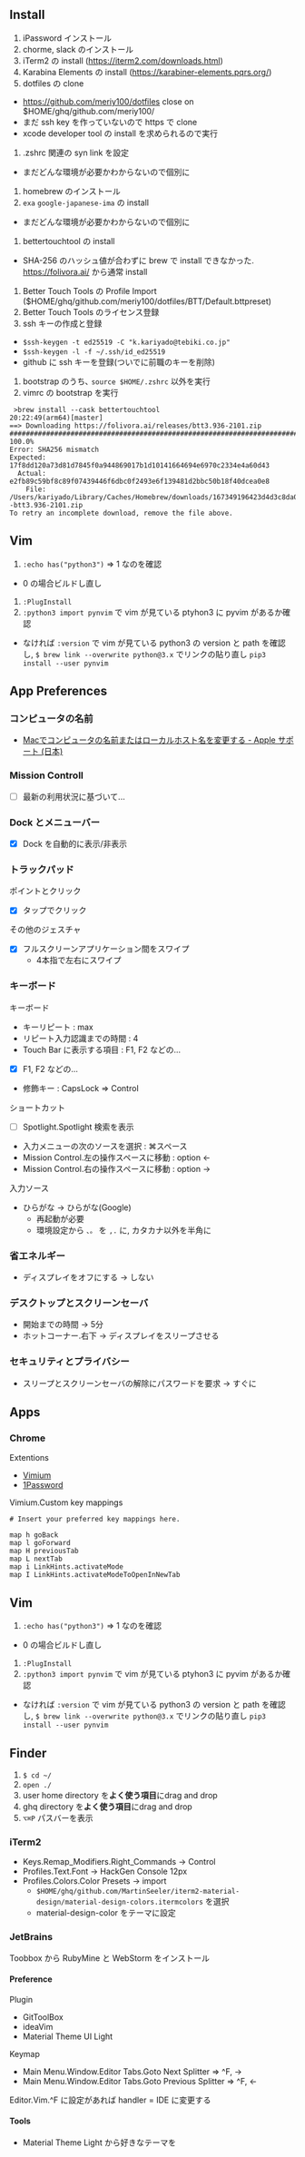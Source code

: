 ## Install
1. iPassword インストール
1. chorme, slack のインストール
1. iTerm2 の install (https://iterm2.com/downloads.html)
1. Karabina Elements の install (https://karabiner-elements.pqrs.org/)
1. dotfiles の clone
  - https://github.com/meriy100/dotfiles close on $HOME/ghq/github.com/meriy100/
  - まだ ssh key を作っていないので https で clone
  - xcode developer tool の install を求められるので実行
1. .zshrc 関連の syn link を設定
  - まだどんな環境が必要かわからないので個別に
1. homebrew のインストール
1. `exa` `google-japanese-ima` の install
  - まだどんな環境が必要かわからないので個別に
1. bettertouchtool の install
  - SHA-256 のハッシュ値が合わずに brew で install できなかった. https://folivora.ai/ から通常 install
1. Better Touch Tools の Profile Import ($HOME/ghq/github.com/meriy100/dotfiles/BTT/Default.bttpreset)
1. Better Touch Tools のライセンス登録
1. ssh キーの作成と登録
  - `$ssh-keygen -t ed25519 -C "k.kariyado@tebiki.co.jp"`
  - `$ssh-keygen -l -f ~/.ssh/id_ed25519`
  - github に ssh キーを登録(ついでに前職のキーを削除)
1. bootstrap のうち､ `source $HOME/.zshrc` 以外を実行
1. vimrc の bootstrap を実行

```
 >brew install --cask bettertouchtool                                                                                                                                                                                                                 20:22:49(arm64)[master]
==> Downloading https://folivora.ai/releases/btt3.936-2101.zip
######################################################################## 100.0%
Error: SHA256 mismatch
Expected: 17f8dd120a73d81d7845f0a944869017b1d10141664694e6970c2334e4a60d43
  Actual: e2fb89c59bf8c89f07439446f6dbc0f2493e6f139481d2bbc50b18f40dcea0e8
    File: /Users/kariyado/Library/Caches/Homebrew/downloads/167349196423d4d3c8da03ae7891a4b486a4d3f037d4b370cd5f33551eabe2a2--btt3.936-2101.zip
To retry an incomplete download, remove the file above.
```

## Vim

1. `:echo has("python3")` => 1 なのを確認
  - 0 の場合ビルドし直し
1. `:PlugInstall`
1. `:python3 import pynvim` で vim が見ている ptyhon3 に pyvim があるか確認
  - なければ `:version` で vim が見ている python3 の version と path を確認し, `$ brew link --overwrite python@3.x` でリンクの貼り直し `pip3 install --user pynvim`


## App Preferences

### コンピュータの名前

- [Macでコンピュータの名前またはローカルホスト名を変更する - Apple サポート (日本) ](https://support.apple.com/ja-jp/guide/mac-help/mchlp2322/mac#:~:text=%E3%81%8A%E4%BD%BF%E3%81%84%E3%81%AE%E3%82%B3%E3%83%B3%E3%83%94%E3%83%A5%E3%83%BC%E3%82%BF%E3%81%AE,%E5%85%B1%E6%9C%89%E3%80%8D%20%E3%82%92%E3%82%AF%E3%83%AA%E3%83%83%E3%82%AF%E3%81%97%E3%81%BE%E3%81%99%E3%80%82)

### Mission Controll
- [ ] 最新の利用状況に基づいて...

### Dock とメニューバー

- [x] Dock を自動的に表示/非表示

### トラックパッド

ポイントとクリック
- [x] タップでクリック

その他のジェスチャ
- [x] フルスクリーンアプリケーション間をスワイプ
  - 4本指で左右にスワイプ

### キーボード

キーボード

- キーリピート : max
- リピート入力認識までの時間 : 4
- Touch Bar に表示する項目 : F1, F2 などの...
- [x] F1, F2 などの...
- 修飾キー : CapsLock => Control

ショートカット
- [ ] Spotlight.Spotlight 検索を表示
- 入力メニューの次のソースを選択 : ⌘スペース
- Mission Control.左の操作スペースに移動 : option <-
- Mission Control.右の操作スペースに移動 : option ->

入力ソース
- ひらがな -> ひらがな(Google)
  - 再起動が必要
  - 環境設定から `、。` を `,.` に, カタカナ以外を半角に

### 省エネルギー
- ディスプレイをオフにする -> しない

### デスクトップとスクリーンセーバ
- 開始までの時間 -> 5分
- ホットコーナー.右下 -> ディスプレイをスリープさせる

### セキュリティとプライバシー
- スリープとスクリーンセーバの解除にパスワードを要求 -> すぐに


## Apps

### Chrome

Extentions
- [Vimium](https://chrome.google.com/webstore/detail/vimium/dbepggeogbaibhgnhhndojpepiihcmeb/related?hl=ja)
- [1Password](https://chrome.google.com/webstore/detail/1password-%E2%80%93-password-mana/aeblfdkhhhdcdjpifhhbdiojplfjncoa?hl=ja)

Vimium.Custom key mappings
```
# Insert your preferred key mappings here.

map h goBack
map l goForward
map H previousTab
map L nextTab
map i LinkHints.activateMode
map I LinkHints.activateModeToOpenInNewTab
```



## Vim

1. `:echo has("python3")` => 1 なのを確認
  - 0 の場合ビルドし直し
1. `:PlugInstall`
1. `:python3 import pynvim` で vim が見ている ptyhon3 に pyvim があるか確認
  - なければ `:version` で vim が見ている python3 の version と path を確認し, `$ brew link --overwrite python@3.x` でリンクの貼り直し `pip3 install --user pynvim`

## Finder
1. `$ cd ~/`
1. `open ./`
1. user home directory を**よく使う項目**にdrag and drop
1. ghq directory を**よく使う項目**にdrag and drop
1. `⌥⌘P` パスバーを表示

### iTerm2

- Keys.Remap_Modifiers.Right_Commands -> Control
- Profiles.Text.Font -> HackGen Console 12px
- Profiles.Colors.Color Presets -> import
  - `$HOME/ghq/github.com/MartinSeeler/iterm2-material-design/material-design-colors.itermcolors` を選択
  - material-design-color をテーマに設定

### JetBrains

Toobbox から RubyMine と WebStorm をインストール

#### Preference

Plugin
- GitToolBox
- ideaVim
- Material Theme UI Light


Keymap
- Main Menu.Window.Editor Tabs.Goto Next Splitter => ^F, ->
- Main Menu.Window.Editor Tabs.Goto Previous Splitter => ^F, <-

Editor.Vim.^F に設定があれば handler = IDE に変更する


#### Tools
- Material Theme Light から好きなテーマを

